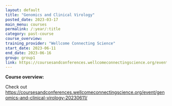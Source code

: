 ```yaml
---
layout: default
title: "Genomics and Clinical Virology"
posted_date: 2023-03-17
main_menu: courses
permalink: /:year/:title
category: past-course
course_overview: 
training_provider: "Wellcome Connecting Science"
start_date: 2023-06-11
end_date: 2023-06-16
group: group1
link: https://coursesandconferences.wellcomeconnectingscience.org/event/genomics-and-clinical-virology-20230611/
---
```

  
<!-- ### SARS-CoV-2 NGS bioinformatics course 2021 -->

<p align="left"><b >Course overview:</b></p>


<p>Check out <a href="https://coursesandconferences.wellcomeconnectingscience.org/event/genomics-and-clinical-virology-20230611/">https://coursesandconferences.wellcomeconnectingscience.org/event/genomics-and-clinical-virology-20230611/</a></p>